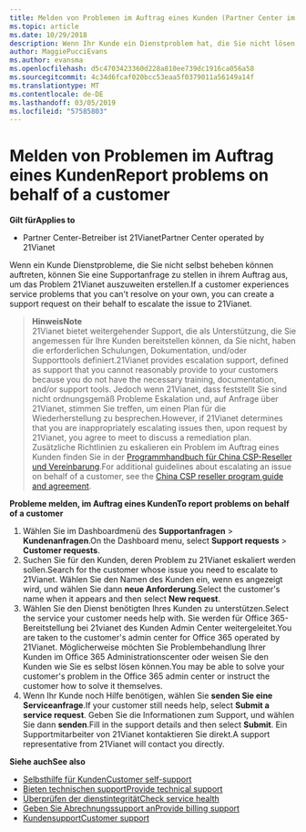 ```yaml
---
title: Melden von Problemen im Auftrag eines Kunden (Partner Center im Betrieb über 21Vianet)
ms.topic: article
ms.date: 10/29/2018
description: Wenn Ihr Kunde ein Dienstproblem hat, die Sie nicht lösen, und die, die die durch 21Vianet festgelegten Kriterien erfüllt, wird eine Supportanfrage für sie eingefügt.
author: MaggiePucciEvans
ms.author: evansma
ms.openlocfilehash: d5c4703423360d228a810ee739dc1916ca056a58
ms.sourcegitcommit: 4c34d6fcaf020bcc53eaa5f0379011a56149a14f
ms.translationtype: MT
ms.contentlocale: de-DE
ms.lasthandoff: 03/05/2019
ms.locfileid: "57585803"
---
```

# <a name="report-problems-on-behalf-of-a-customer"></a><span data-ttu-id="616dc-103">Melden von Problemen im Auftrag eines Kunden</span><span class="sxs-lookup"><span data-stu-id="616dc-103">Report problems on behalf of a customer</span></span>

<span data-ttu-id="616dc-104">**Gilt für**</span><span class="sxs-lookup"><span data-stu-id="616dc-104">**Applies to**</span></span>

-   <span data-ttu-id="616dc-105">Partner Center-Betreiber ist 21Vianet</span><span class="sxs-lookup"><span data-stu-id="616dc-105">Partner Center operated by 21Vianet</span></span>


<span data-ttu-id="616dc-106">Wenn ein Kunde Dienstprobleme, die Sie nicht selbst beheben können auftreten, können Sie eine Supportanfrage zu stellen in ihrem Auftrag aus, um das Problem 21Vianet auszuweiten erstellen.</span><span class="sxs-lookup"><span data-stu-id="616dc-106">If a customer experiences service problems that you can't resolve on your own, you can create a support request on their behalf to escalate the issue to 21Vianet.</span></span>

><span data-ttu-id="616dc-107">**Hinweis**</span><span class="sxs-lookup"><span data-stu-id="616dc-107">**Note**</span></span><br><span data-ttu-id="616dc-108">21Vianet bietet weitergehender Support, die als Unterstützung, die Sie angemessen für Ihre Kunden bereitstellen können, da Sie nicht, haben die erforderlichen Schulungen, Dokumentation, und/oder Supporttools definiert.</span><span class="sxs-lookup"><span data-stu-id="616dc-108">21Vianet provides escalation support, defined as support that you cannot reasonably provide to your customers because you do not have the necessary training, documentation, and/or support tools.</span></span> <span data-ttu-id="616dc-109">Jedoch wenn 21Vianet, dass feststellt Sie sind nicht ordnungsgemäß Probleme Eskalation und, auf Anfrage über 21Vianet, stimmen Sie treffen, um einen Plan für die Wiederherstellung zu besprechen.</span><span class="sxs-lookup"><span data-stu-id="616dc-109">However, if 21Vianet determines that you are inappropriately escalating issues then, upon request by 21Vianet, you agree to meet to discuss a remediation plan.</span></span> <span data-ttu-id="616dc-110">Zusätzliche Richtlinien zu eskalieren ein Problem im Auftrag eines Kunden finden Sie in der [Programmhandbuch für China CSP-Reseller und Vereinbarung](csp-program-guide-and-agreements.md).</span><span class="sxs-lookup"><span data-stu-id="616dc-110">For additional guidelines about escalating an issue on behalf of a customer, see the [China CSP reseller program guide and agreement](csp-program-guide-and-agreements.md).</span></span>


<span data-ttu-id="616dc-111">**Probleme melden, im Auftrag eines Kunden**</span><span class="sxs-lookup"><span data-stu-id="616dc-111">**To report problems on behalf of a customer**</span></span>

1. <span data-ttu-id="616dc-112">Wählen Sie im Dashboardmenü des **Supportanfragen** &gt; **Kundenanfragen**.</span><span class="sxs-lookup"><span data-stu-id="616dc-112">On the Dashboard menu, select **Support requests** &gt; **Customer requests**.</span></span>
2. <span data-ttu-id="616dc-113">Suchen Sie für den Kunden, deren Problem zu 21Vianet eskaliert werden sollen.</span><span class="sxs-lookup"><span data-stu-id="616dc-113">Search for the customer whose issue you need to escalate to 21Vianet.</span></span> <span data-ttu-id="616dc-114">Wählen Sie den Namen des Kunden ein, wenn es angezeigt wird, und wählen Sie dann **neue Anforderung**.</span><span class="sxs-lookup"><span data-stu-id="616dc-114">Select the customer's name when it appears and then select **New request**.</span></span>
3. <span data-ttu-id="616dc-115">Wählen Sie den Dienst benötigten Ihres Kunden zu unterstützen.</span><span class="sxs-lookup"><span data-stu-id="616dc-115">Select the service your customer needs help with.</span></span> <span data-ttu-id="616dc-116">Sie werden für Office 365-Bereitstellung bei 21vianet des Kunden Admin Center weitergeleitet.</span><span class="sxs-lookup"><span data-stu-id="616dc-116">You are taken to the customer's admin center for Office 365 operated by 21Vianet.</span></span> <span data-ttu-id="616dc-117">Möglicherweise möchten Sie Problembehandlung Ihrer Kunden im Office 365 Administrationscenter oder weisen Sie den Kunden wie Sie es selbst lösen können.</span><span class="sxs-lookup"><span data-stu-id="616dc-117">You may be able to solve your customer's problem in the Office 365 admin center or instruct the customer how to solve it themselves.</span></span>
4. <span data-ttu-id="616dc-118">Wenn Ihr Kunde noch Hilfe benötigen, wählen Sie **senden Sie eine Serviceanfrage**.</span><span class="sxs-lookup"><span data-stu-id="616dc-118">If your customer still needs help, select **Submit a service request**.</span></span> <span data-ttu-id="616dc-119">Geben Sie die Informationen zum Support, und wählen Sie dann **senden**.</span><span class="sxs-lookup"><span data-stu-id="616dc-119">Fill in the support details and then select **Submit**.</span></span> <span data-ttu-id="616dc-120">Ein Supportmitarbeiter von 21Vianet kontaktieren Sie direkt.</span><span class="sxs-lookup"><span data-stu-id="616dc-120">A support representative from 21Vianet will contact you directly.</span></span>

<span data-ttu-id="616dc-121">**Siehe auch**</span><span class="sxs-lookup"><span data-stu-id="616dc-121">**See also**</span></span>

-   [<span data-ttu-id="616dc-122">Selbsthilfe für Kunden</span><span class="sxs-lookup"><span data-stu-id="616dc-122">Customer self-support</span></span>](customer-self-support.md)
-   [<span data-ttu-id="616dc-123">Bieten technischen support</span><span class="sxs-lookup"><span data-stu-id="616dc-123">Provide technical support</span></span>](provide-technical-support.md)
-   [<span data-ttu-id="616dc-124">Überprüfen der dienstintegrität</span><span class="sxs-lookup"><span data-stu-id="616dc-124">Check service health</span></span>](check-service-health.md)
-   [<span data-ttu-id="616dc-125">Geben Sie Abrechnungssupport an</span><span class="sxs-lookup"><span data-stu-id="616dc-125">Provide billing support</span></span>](provide-billing-support.md)
-   [<span data-ttu-id="616dc-126">Kundensupport</span><span class="sxs-lookup"><span data-stu-id="616dc-126">Customer support</span></span>](customer-support.md)